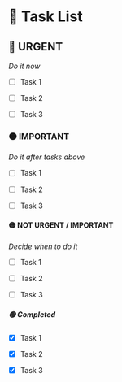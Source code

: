 # 💠 Task List

## 🔴 URGENT

*Do it now*

- [ ] Task 1

- [ ] Task 2

- [ ] Task 3

### 🟠 IMPORTANT

*Do it after tasks above*

- [ ] Task 1

- [ ] Task 2

- [ ] Task 3

#### 🟡 NOT URGENT / IMPORTANT

*Decide when to do it*

- [ ] Task 1

- [ ] Task 2

- [ ] Task 3

##### 🟢 Completed

- [x] Task 1

- [x] Task 2

- [x] Task 3